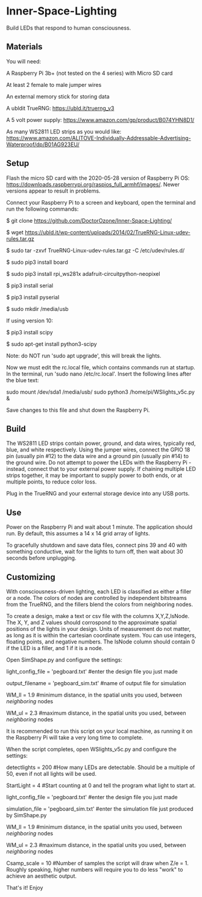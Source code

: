 # Inner-Space-Lighting
Build LEDs that respond to human consciousness.

## Materials

You will need:

A Raspberry Pi 3b+ (not tested on the 4 series) with Micro SD card

At least 2 female to male jumper wires

An external memory stick for storing data

A ubldit TrueRNG: https://ubld.it/truerng_v3

A 5 volt power supply: https://www.amazon.com/gp/product/B074YHN8D1/

As many WS2811 LED strips as you would like: https://www.amazon.com/ALITOVE-Individually-Addressable-Advertising-Waterproof/dp/B01AG923EU/

## Setup

Flash the micro SD card with the 2020-05-28 version of Raspberry Pi OS: https://downloads.raspberrypi.org/raspios_full_armhf/images/. Newer versions appear to result in problems.

Connect your Raspberry Pi to a screen and keyboard, open the terminal and run the following commands:

$ git clone https://github.com/DoctorOzone/Inner-Space-Lighting/

$ wget https://ubld.it/wp-content/uploads/2014/02/TrueRNG-Linux-udev-rules.tar.gz

$ sudo tar -zxvf TrueRNG-Linux-udev-rules.tar.gz -C /etc/udev/rules.d/

$ sudo pip3 install board

$ sudo pip3 install rpi_ws281x adafruit-circuitpython-neopixel

$ pip3 install serial

$ pip3 install pyserial

$ sudo mkdir /media/usb

If using version 10:

$ pip3 install scipy

$ sudo apt-get install python3-scipy


Note: do NOT run 'sudo apt upgrade', this will break the lights.

Now we must edit the rc.local file, which contains commands run at startup. In the terminal, run 'sudo nano /etc/rc.local'. Insert the following lines after the blue text:

sudo mount /dev/sda1 /media/usb/
sudo python3 /home/pi/WSlights_v5c.py &

Save changes to this file and shut down the Raspberry Pi.

## Build

The WS2811 LED strips contain power, ground, and data wires, typically red, blue, and white respectively. Using the jumper wires, connect the GPIO 18 pin (usually pin #12) to the data wire and a ground pin (usually pin #14) to the ground wire. Do not attempt to power the LEDs with the Raspberry Pi - instead, connect that to your external power supply. If chaining multiple LED strips together, it may be important to supply power to both ends, or at multiple points, to reduce color loss.

Plug in the TrueRNG and your external storage device into any USB ports.

## Use

Power on the Raspberry Pi and wait about 1 minute. The application should run. By default, this assumes a 14 x 14 grid array of lights.

To gracefully shutdown and save data files, connect pins 39 and 40 with something conductive, wait for the lights to turn off, then wait about 30 seconds before unplugging.

## Customizing

With consciousness-driven lighting, each LED is classified as either a filler or a node. The colors of nodes are controlled by independent bitstreams from the TrueRNG, and the fillers blend the colors from neighboring nodes.

To create a design, make a text or csv file with the columns X,Y,Z,IsNode. The X, Y, and Z values should corrospond to the approximate spatial positions of the lights in your design. Units of measurement do not matter, as long as it is within the cartesian coordinate system. You can use integers, floating points, and negative numbers. The IsNode column should contain 0 if the LED is a filler, and 1 if it is a node.

Open SimShape.py and configure the settings:


light_config_file = 'pegboard.txt' #enter the design file you just made

output_filename = 'pegboard_sim.txt' #name of output file for simulation

WM_ll = 1.9 #minimum distance, in the spatial units you used, between *neighboring* nodes

WM_ul = 2.3 #maximum distance, in the spatial units you used, between *neighboring* nodes


It is recommended to run this script on your local machine, as running it on the Raspberry Pi will take a very long time to complete.

When the script completes, open WSlights_v5c.py and configure the settings:


detectlights = 200 #How many LEDs are detectable. Should be a multiple of 50, even if not all lights will be used.

StartLight = 4 #Start counting at 0 and tell the program what light to start at.

light_config_file = 'pegboard.txt' #enter the design file you just made

simulation_file = 'pegboard_sim.txt' #enter the simulation file just produced by SimShape.py

WM_ll = 1.9 #minimum distance, in the spatial units you used, between *neighboring* nodes

WM_ul = 2.3 #maximum distance, in the spatial units you used, between *neighboring* nodes

Csamp_scale = 10 #Number of samples the script will draw when Z/e = 1. Roughly speaking, higher numbers will require you to do less "work" to achieve an aesthetic output.


That's it! Enjoy
